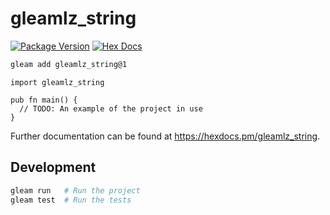 # gleamlz_string

[![Package Version](https://img.shields.io/hexpm/v/gleamlz_string)](https://hex.pm/packages/gleamlz_string)
[![Hex Docs](https://img.shields.io/badge/hex-docs-ffaff3)](https://hexdocs.pm/gleamlz_string/)

```sh
gleam add gleamlz_string@1
```
```gleam
import gleamlz_string

pub fn main() {
  // TODO: An example of the project in use
}
```

Further documentation can be found at <https://hexdocs.pm/gleamlz_string>.

## Development

```sh
gleam run   # Run the project
gleam test  # Run the tests
```
